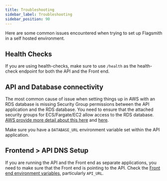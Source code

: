 ```yaml
---
title: Troubleshooting
sidebar_label: Troubleshooting
sidebar_position: 90
---
```


Here are some common issues encountered when trying to set up Flagsmith in a self hosted environment.

## Health Checks

If you are using health-checks, make sure to use `/health` as the health-check endpoint for both the API and the Front
end.

## API and Database connectivity

The most common cause of issue when setting things up in AWS with an RDS database is missing Security Group permissions
between the API application and the RDS database. You need to ensure that the attached security groups for
ECS/Fargate/EC2 allow access to the RDS database.
[AWS provide more detail about this here](https://aws.amazon.com/premiumsupport/knowledge-center/ecs-task-connect-rds-database/)
and [here](https://docs.aws.amazon.com/AmazonRDS/latest/UserGuide/Overview.RDSSecurityGroups.html).

Make sure you have a `DATABASE_URL` environment variable set within the API application.

## Frontend > API DNS Setup

If you are running the API and the Front end as separate applications, you need to make sure that the Front end is
pointing to the API. Check the [Front end environment variables](/deployment/locally-frontend#environment-variables),
particularly `API_URL`.
